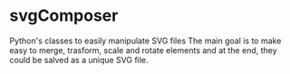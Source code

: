 # svgComposer
Python's classes to easily manipulate SVG files
The main goal is to make easy to merge, trasform, scale and rotate
elements and at the end, they could be salved as a unique SVG file.
